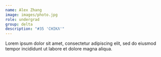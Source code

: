 ```yaml
---
name: Alex Zhang
image: images/photo.jpg
role: undergrad
group: delta
description: "#35 'CHIKΛ'"
---
```


Lorem ipsum dolor sit amet, consectetur adipiscing elit, sed do eiusmod tempor incididunt ut labore et dolore magna aliqua.
